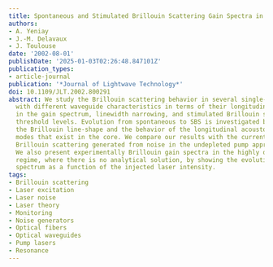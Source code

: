 ```yaml
---
title: Spontaneous and Stimulated Brillouin Scattering Gain Spectra in Optical Fibers
authors:
- A. Yeniay
- J.-M. Delavaux
- J. Toulouse
date: '2002-08-01'
publishDate: '2025-01-03T02:26:48.847101Z'
publication_types:
- article-journal
publication: '*Journal of Lightwave Technology*'
doi: 10.1109/JLT.2002.800291
abstract: We study the Brillouin scattering behavior in several single-mode fibers
  with different waveguide characteristics in terms of their longitudinal mode structures
  in the gain spectrum, linewidth narrowing, and stimulated Brillouin scattering (SBS)
  threshold levels. Evolution from spontaneous to SBS is investigated by monitoring
  the Brillouin line-shape and the behavior of the longitudinal acoustooptic resonance
  modes that exist in the core. We compare our results with the current theory of
  Brillouin scattering generated from noise in the undepleted pump approximation.
  We also present experimentally Brillouin gain spectra in the highly depleted pump
  regime, where there is no analytical solution, by showing the evolution of the gain
  spectrum as a function of the injected laser intensity.
tags:
- Brillouin scattering
- Laser excitation
- Laser noise
- Laser theory
- Monitoring
- Noise generators
- Optical fibers
- Optical waveguides
- Pump lasers
- Resonance
---
```

